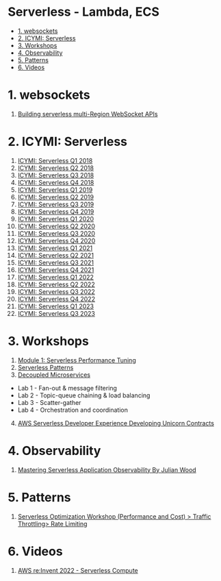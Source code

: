 <h1> Serverless - Lambda, ECS</h1>

<!-- TOC -->

- [1. websockets](#1-websockets)
- [2. ICYMI: Serverless](#2-icymi-serverless)
- [3. Workshops](#3-workshops)
- [4. Observability](#4-observability)
- [5. Patterns](#5-patterns)
- [6. Videos](#6-videos)

<!-- /TOC -->

# 1. websockets

1. [Building serverless multi-Region WebSocket APIs](https://aws.amazon.com/blogs/compute/building-serverless-multi-region-websocket-apis/)

# 2. ICYMI: Serverless

1. [ICYMI: Serverless Q1 2018](https://aws.amazon.com/blogs/compute/icymi-serverless-q1-2018/)
2. [ICYMI: Serverless Q2 2018](https://aws.amazon.com/blogs/compute/icymi-serverless-q2-2018/)
3. [ICYMI: Serverless Q3 2018](https://aws.amazon.com/blogs/compute/icymi-serverless-q3-2018/)
4. [ICYMI: Serverless Q4 2018](https://aws.amazon.com/blogs/compute/icymi-serverless-q4-2018/)
5. [ICYMI: Serverless Q1 2019](https://aws.amazon.com/blogs/compute/icymi-serverless-q1-2019/)
6. [ICYMI: Serverless Q2 2019](https://aws.amazon.com/blogs/compute/icymi-serverless-q2-2019/)
7. [ICYMI: Serverless Q3 2019](https://aws.amazon.com/blogs/compute/icymi-serverless-q3-2019/)
8. [ICYMI: Serverless Q4 2019](https://aws.amazon.com/blogs/compute/icymi-serverless-q4-2019/)
9. [ICYMI: Serverless Q1 2020](https://aws.amazon.com/blogs/compute/icymi-serverless-q1-2020/)
10. [ICYMI: Serverless Q2 2020](https://aws.amazon.com/blogs/compute/icymi-serverless-q2-2020/)
11. [ICYMI: Serverless Q3 2020](https://aws.amazon.com/blogs/compute/icymi-serverless-q3-2020/)
12. [ICYMI: Serverless Q4 2020](https://aws.amazon.com/blogs/compute/icymi-serverless-q4-2020/)
13. [ICYMI: Serverless Q1 2021](https://aws.amazon.com/blogs/compute/icymi-serverless-q1-2021/)
14. [ICYMI: Serverless Q2 2021](https://aws.amazon.com/blogs/compute/icymi-serverless-q2-2021/)
15. [ICYMI: Serverless Q3 2021](https://aws.amazon.com/blogs/compute/icymi-serverless-q3-2021/)
16. [ICYMI: Serverless Q4 2021](https://aws.amazon.com/blogs/compute/icymi-serverless-q4-2021/)
17. [ICYMI: Serverless Q1 2022](https://aws.amazon.com/blogs/compute/icymi-serverless-q1-2022/)
18. [ICYMI: Serverless Q2 2022](https://aws.amazon.com/blogs/compute/icymi-serverless-q2-2022/)
19. [ICYMI: Serverless Q3 2022](https://aws.amazon.com/blogs/compute/serverless-icymi-q3-2022/)
20. [ICYMI: Serverless Q4 2022](https://aws.amazon.com/blogs/compute/serverless-icymi-q4-2022/)
21. [ICYMI: Serverless Q1 2023](https://aws.amazon.com/blogs/compute/serverless-icymi-q1-2023/)
22. [ICYMI: Serverless Q3 2023](https://aws.amazon.com/blogs/compute/serverless-icymi-q2-2023/)

# 3. Workshops

1. [Module 1: Serverless Performance Tuning](https://catalog.workshops.aws/performance-tuning/en-US/40-serverless)
2. [Serverless Patterns](https://catalog.workshops.aws/serverless-patterns/en-US)
3. [Decoupled Microservices](https://catalog.us-east-1.prod.workshops.aws/workshops/e8738cf6-6eb0-4d1d-9e98-ae240d229535/en-US)
- Lab 1 - Fan-out & message filtering
- Lab 2 - Topic-queue chaining & load balancing
- Lab 3 - Scatter-gather
- Lab 4 - Orchestration and coordination
4. [AWS Serverless Developer Experience Developing Unicorn Contracts](https://catalog.workshops.aws/serverless-developer-experience/en-US/unicorn-contracts/init)

# 4. Observability

1. [Mastering Serverless Application Observability By Julian Wood](https://www.youtube.com/playlist?list=PLJo-rJlep0EDiN3pPjBDUfq34BqMAI_o-)

# 5. Patterns

1. [Serverless Optimization Workshop (Performance and Cost) > Traffic Throttling> Rate Limiting](https://catalog.us-east-1.prod.workshops.aws/workshops/2d960419-7d15-44e7-b540-fd3ebeb7ce2e/en-US/traffic-throttling/3-throttling)

# 6. Videos

1. [AWS re:Invent 2022 - Serverless Compute](https://www.youtube.com/watch?v=SbL3a9YOW7s&list=PL2yQDdvlhXf8Erryfslfo3E42QtcX-aiD)

